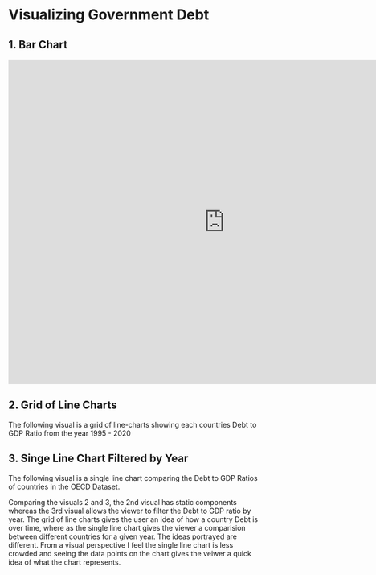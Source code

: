 # Visualizing Government Debt

## 1. Bar Chart
<iframe src="https://data.oecd.org/chart/6vtO" width="860" height="645" style="border: 0" mozallowfullscreen="true" webkitallowfullscreen="true" allowfullscreen="true"><a href="https://data.oecd.org/chart/6vtO" target="_blank">OECD Chart: General government debt, Total, % of GDP, Annual, 2020</a></iframe>


## 2. Grid of Line Charts

<p> The following visual is a grid of line-charts showing each countries Debt to GDP Ratio from the year 1995 - 2020</p>
<div class="flourish-embed flourish-chart" data-src="visualisation/7692245"><script src="https://public.flourish.studio/resources/embed.js"></script></div>


## 3. Singe Line Chart Filtered by Year
<p> The following visual is a single line chart comparing the Debt to GDP Ratios of countries in the OECD Dataset. 
<div class="flourish-embed flourish-chart" data-src="visualisation/7694882"><script src="https://public.flourish.studio/resources/embed.js"></script></div>

<p> Comparing the visuals 2 and 3, the 2nd visual has static components whereas the 3rd visual allows the viewer to filter the Debt to GDP ratio by year.
 The grid of line charts gives the user an idea of how a country Debt is over time, where as the single line chart gives the viewer a comparision between different countries for a given year. The ideas portrayed are different. From a visual perspective I feel the single line chart is less crowded and seeing the data points on the chart gives the veiwer a quick idea of what the chart represents.</p>


